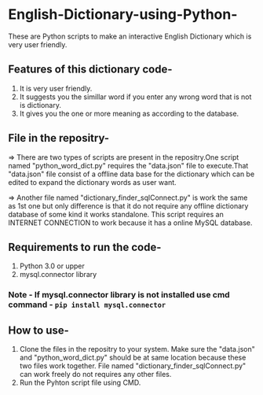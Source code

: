 # English-Dictionary-using-Python-
These are Python scripts to make an interactive English Dictionary which is very user friendly.    

## Features of this dictionary code-
1. It is very user friendly.
2. It suggests you the simillar word if you enter any wrong word that is not is dictionary.
3. It gives you the one or more meaning as according to the database.

## File in the repositry-
=> There are two types of scripts are present in the repositry.One script named "python_word_dict.py" requires the "data.json" file to execute.That "data.json" file consist of a offline data base for the dictionary which can be edited to expand the dictionary words as user want.


=> Another file named "dictionary_finder_sqlConnect.py" is work the same as 1st one but only difference is that it do not require any offline dictionary database of some kind it works standalone. This script requires an INTERNET CONNECTION to work because it has a online MySQL database.

## Requirements to run the code-
1. Python 3.0 or upper
2. mysql.connector library 

### Note - If mysql.connector library is not installed use cmd command - `pip install mysql.connector`
## How to use-
1. Clone the files in the repositry to your system. Make sure the "data.json" and "python_word_dict.py" should be at same location because these two files work together. File named "dictionary_finder_sqlConnect.py" can work freely do not requires any other files.
2. Run the Pyhton script file using CMD.

